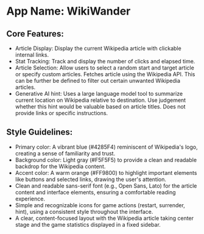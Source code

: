 # **App Name**: WikiWander

## Core Features:

- Article Display: Display the current Wikipedia article with clickable internal links.
- Stat Tracking: Track and display the number of clicks and elapsed time.
- Article Selection: Allow users to select a random start and target article or specify custom articles. Fetches article using the Wikipedia API. This can be further be defined to filter out certain unwanted Wikipedia articles.
- Generative AI hint: Uses a large language model tool to summarize current location on Wikipedia relative to destination. Use judgement whether this hint would be valuable based on article titles. Does not provide links or specific instructions.

## Style Guidelines:

- Primary color: A vibrant blue (#4285F4) reminiscent of Wikipedia's logo, creating a sense of familiarity and trust.
- Background color: Light gray (#F5F5F5) to provide a clean and readable backdrop for the Wikipedia content.
- Accent color: A warm orange (#FF9800) to highlight important elements like buttons and selected links, drawing the user's attention.
- Clean and readable sans-serif font (e.g., Open Sans, Lato) for the article content and interface elements, ensuring a comfortable reading experience.
- Simple and recognizable icons for game actions (restart, surrender, hint), using a consistent style throughout the interface.
- A clear, content-focused layout with the Wikipedia article taking center stage and the game statistics displayed in a fixed sidebar.